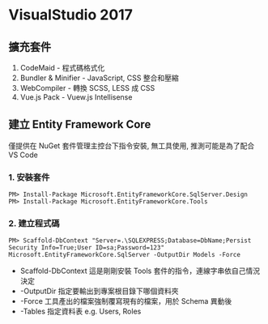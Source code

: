 # VisualStudio 2017

## 擴充套件

1. CodeMaid - 程式碼格式化
2. Bundler & Minifier - JavaScript, CSS 整合和壓縮
3. WebCompiler - 轉換 SCSS, LESS 成 CSS
4. Vue.js Pack - Vuew.js Intellisense


## 建立 Entity Framework Core

僅提供在 NuGet 套件管理主控台下指令安裝, 無工具使用, 推測可能是為了配合 VS Code

### 1. 安裝套件
    PM> Install-Package Microsoft.EntityFrameworkCore.SqlServer.Design
    PM> Install-Package Microsoft.EntityFrameworkCore.Tools

### 2. 建立程式碼
    PM> Scaffold-DbContext "Server=.\SQLEXPRESS;Database=DbName;Persist Security Info=True;User ID=sa;Password=123"   Microsoft.EntityFrameworkCore.SqlServer -OutputDir Models -Force
* Scaffold-DbContext 這是剛剛安裝 Tools 套件的指令，連線字串依自己情況決定
* -OutputDir 指定要輸出到專案根目錄下哪個資料夾
* -Force 工具產出的檔案強制覆寫現有的檔案，用於 Schema 異動後
* -Tables 指定資料表 e.g. Users, Roles
